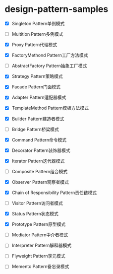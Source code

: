 # design-pattern-samples

- [x] Singleton Pattern单例模式
- [ ] Multition Pattern多例模式
- [x] Proxy Pattern代理模式
- [x] FactoryMethond Pattern工厂方法模式
- [ ] AbstractFactory Pattern抽象工厂模式
- [x] Strategy Pattern策略模式
- [x] Facade Pattern门面模式
- [x] Adapter Pattern适配器模式
- [x] TemplateMethod Pattern模板方法模式
- [x] Builder Pattern建造者模式
- [ ] Bridge Pattern桥梁模式
- [x] Command Pattern命令模式
- [x] Decorator Pattern装饰器模式
- [x] Iterator Pattern迭代器模式
- [ ] Composite Pattern组合模式
- [x] Observer Pattern观察者模式
- [x] Chain of Responsibility Pattern责任链模式
- [ ] Visitor Pattern访问者模式
- [x] Status Pattern状态模式
- [x] Prototype Pattern原型模式
- [ ] Mediator Pattern中介者模式
- [ ] Interpreter Pattern解释器模式
- [ ] Flyweight Pattern享元模式
- [ ] Memento Pattern备忘录模式

